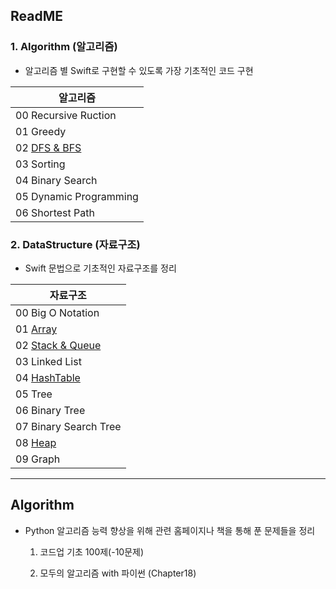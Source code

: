 ## ReadME

### 1. Algorithm (알고리즘)

- 알고리즘 별 Swift로 구현할 수 있도록 가장 기초적인 코드 구현 

| 알고리즘                                                     |
| ------------------------------------------------------------ |
| 00 Recursive Ruction                                         |
| 01 Greedy                                                    |
| 02 [DFS & BFS](https://github.com/suhyeon4820/Algorithm/blob/master/%5BAlgorithm%5D%2002%20DFS%20%26%20BFS.md) |
| 03 Sorting                                                   |
| 04 Binary Search                                             |
| 05 Dynamic Programming                                       |
| 06 Shortest Path                                             |



### 2. DataStructure (자료구조)

- Swift 문법으로 기초적인 자료구조를 정리

| 자료구조                                                     |
| ------------------------------------------------------------ |
| 00 Big O Notation                                            |
| 01 [Array](https://github.com/suhyeon4820/Algorithm/blob/master/%5BDataStructure%5D%2001%20Array.md) |
| 02 [Stack & Queue](https://github.com/suhyeon4820/Algorithm/blob/master/%5BDataStructure%5D%2002%20Stack%20%26%20Queue.md) |
| 03 Linked List                                               |
| 04 [HashTable](https://github.com/suhyeon4820/Algorithm/blob/master/%5BDataStructure%5D%2004%20HashTable.md) |
| 05 Tree                                                      |
| 06 Binary Tree                                               |
| 07 Binary Search Tree                                        |
| 08 [Heap](https://github.com/suhyeon4820/Algorithm/blob/master/%5BDataStructure%5D%2008%20Heap.md) |
| 09 Graph                                                     |





---



##  Algorithm

- Python 알고리즘 능력 향상을 위해 관련 홈페이지나 책을 통해 푼 문제들을 정리

  1) 코드업 기초 100제(-10문제)

  2) 모두의 알고리즘 with 파이썬 (Chapter18)